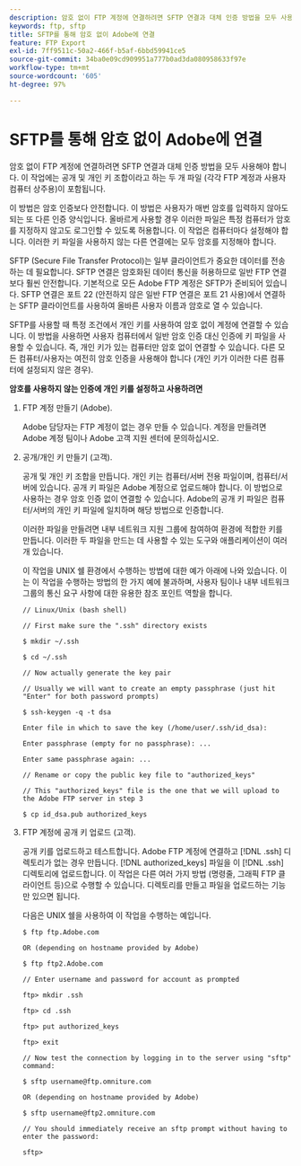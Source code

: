 ```yaml
---
description: 암호 없이 FTP 계정에 연결하려면 SFTP 연결과 대체 인증 방법을 모두 사용해야 합니다. 이 작업에는 공개 및 개인 키 조합이라고 하는 두 개 파일 (각각 FTP 계정과 사용자 컴퓨터 상주용)이 포함됩니다.
keywords: ftp, sftp
title: SFTP를 통해 암호 없이 Adobe에 연결
feature: FTP Export
exl-id: 7ff9511c-50a2-466f-b5af-6bbd59941ce5
source-git-commit: 34ba0e09cd909951a777b0ad3da080958633f97e
workflow-type: tm+mt
source-wordcount: '605'
ht-degree: 97%

---
```


# SFTP를 통해 암호 없이 Adobe에 연결

암호 없이 FTP 계정에 연결하려면 SFTP 연결과 대체 인증 방법을 모두 사용해야 합니다. 이 작업에는 공개 및 개인 키 조합이라고 하는 두 개 파일 (각각 FTP 계정과 사용자 컴퓨터 상주용)이 포함됩니다.

이 방법은 암호 인증보다 안전합니다. 이 방법은 사용자가 매번 암호를 입력하지 않아도 되는 또 다른 인증 양식입니다. 올바르게 사용할 경우 이러한 파일은 특정 컴퓨터가 암호를 지정하지 않고도 로그인할 수 있도록 허용합니다. 이 작업은 컴퓨터마다 설정해야 합니다. 이러한 키 파일을 사용하지 않는 다른 연결에는 모두 암호를 지정해야 합니다.

SFTP (Secure File Transfer Protocol)는 일부 클라이언트가 중요한 데이터를 전송하는 데 필요합니다. SFTP 연결은 암호화된 데이터 통신을 허용하므로 일반 FTP 연결보다 훨씬 안전합니다. 기본적으로 모든 Adobe FTP 계정은 SFTP가 준비되어 있습니다. SFTP 연결은 포트 22 (안전하지 않은 일반 FTP 연결은 포트 21 사용)에서 연결하는 SFTP 클라이언트를 사용하여 올바른 사용자 이름과 암호로 열 수 있습니다.

SFTP를 사용할 때 특정 조건에서 개인 키를 사용하여 암호 없이 계정에 연결할 수 있습니다. 이 방법을 사용하면 사용자 컴퓨터에서 일반 암호 인증 대신 인증에 키 파일을 사용할 수 있습니다. 즉, 개인 키가 있는 컴퓨터만 암호 없이 연결할 수 있습니다. 다른 모든 컴퓨터/사용자는 여전히 암호 인증을 사용해야 합니다 (개인 키가 이러한 다른 컴퓨터에 설정되지 않은 경우).

**암호를 사용하지 않는 인증에 개인 키를 설정하고 사용하려면**

1. FTP 계정 만들기 (Adobe).

   Adobe 담당자는 FTP 계정이 없는 경우 만들 수 있습니다. 계정을 만들려면 Adobe 계정 팀이나 Adobe 고객 지원 센터에 문의하십시오.
1. 공개/개인 키 만들기 (고객).

   공개 및 개인 키 조합을 만듭니다. 개인 키는 컴퓨터/서버 전용 파일이며, 컴퓨터/서버에 있습니다. 공개 키 파일은 Adobe 계정으로 업로드해야 합니다. 이 방법으로 사용하는 경우 암호 인증 없이 연결할 수 있습니다. Adobe의 공개 키 파일은 컴퓨터/서버의 개인 키 파일에 일치하며 해당 방법으로 인증합니다.

   이러한 파일을 만들려면 내부 네트워크 지원 그룹에 참여하여 환경에 적합한 키를 만듭니다. 이러한 두 파일을 만드는 데 사용할 수 있는 도구와 애플리케이션이 여러 개 있습니다.

   이 작업을 UNIX 쉘 환경에서 수행하는 방법에 대한 예가 아래에 나와 있습니다. 이는 이 작업을 수행하는 방법의 한 가지 예에 불과하며, 사용자 팀이나 내부 네트워크 그룹의 통신 요구 사항에 대한 유용한 참조 포인트 역할을 합니다.

   ```
   // Linux/Unix (bash shell)
   
   // First make sure the ".ssh" directory exists
   
   $ mkdir ~/.ssh
   
   $ cd ~/.ssh
   
   // Now actually generate the key pair
   
   // Usually we will want to create an empty passphrase (just hit "Enter" for both password prompts)
   
   $ ssh-keygen -q -t dsa
   
   Enter file in which to save the key (/home/user/.ssh/id_dsa):
   
   Enter passphrase (empty for no passphrase): ...
   
   Enter same passphrase again: ...
   
   // Rename or copy the public key file to "authorized_keys"
   
   // This "authorized_keys" file is the one that we will upload to the Adobe FTP server in step 3
   
   $ cp id_dsa.pub authorized_keys 
   ```

1. FTP 계정에 공개 키 업로드 (고객).

   공개 키를 업로드하고 테스트합니다. Adobe FTP 계정에 연결하고 [!DNL .ssh] 디렉토리가 없는 경우 만듭니다. [!DNL authorized_keys] 파일을 이 [!DNL .ssh] 디렉토리에 업로드합니다. 이 작업은 다른 여러 가지 방법 (명령줄, 그래픽 FTP 클라이언트 등)으로 수행할 수 있습니다. 디렉토리를 만들고 파일을 업로드하는 기능만 있으면 됩니다.

   다음은 UNIX 쉘을 사용하여 이 작업을 수행하는 예입니다.

   ```
   $ ftp ftp.Adobe.com
   
   OR (depending on hostname provided by Adobe)
   
   $ ftp ftp2.Adobe.com
   
   // Enter username and password for account as prompted
   
   ftp> mkdir .ssh
   
   ftp> cd .ssh
   
   ftp> put authorized_keys
   
   ftp> exit
   
   // Now test the connection by logging in to the server using "sftp" command:
   
   $ sftp username@ftp.omniture.com
   
   OR (depending on hostname provided by Adobe)
   
   $ sftp username@ftp2.omniture.com
   
   // You should immediately receive an sftp prompt without having to enter the password:
   
   sftp>
   ```
